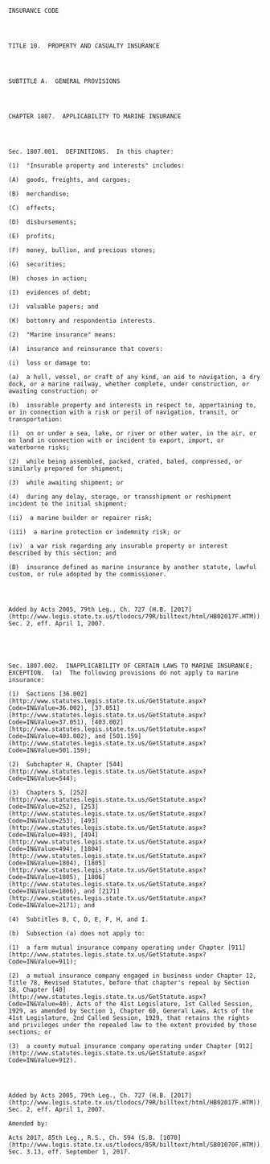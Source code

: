 ﻿
    
    
    	
    					
    
    
    INSURANCE CODE
    
      
    
    
    TITLE 10.  PROPERTY AND CASUALTY INSURANCE
    
      
    
    
    SUBTITLE A.  GENERAL PROVISIONS
    
      
    
    
    CHAPTER 1807.  APPLICABILITY TO MARINE INSURANCE
    
      
    
    
    Sec. 1807.001.  DEFINITIONS.  In this chapter:
    
    (1)  "Insurable property and interests" includes:
    
    (A)  goods, freights, and cargoes;
    
    (B)  merchandise;
    
    (C)  effects;
    
    (D)  disbursements;
    
    (E)  profits;
    
    (F)  money, bullion, and precious stones;
    
    (G)  securities;
    
    (H)  choses in action;
    
    (I)  evidences of debt;
    
    (J)  valuable papers; and
    
    (K)  bottomry and respondentia interests.
    
    (2)  "Marine insurance" means:
    
    (A)  insurance and reinsurance that covers:
    
    (i)  loss or damage to:
    
    (a)  a hull, vessel, or craft of any kind, an aid to navigation, a dry dock, or a marine railway, whether complete, under construction, or awaiting construction; or
    
    (b)  insurable property and interests in respect to, appertaining to, or in connection with a risk or peril of navigation, transit, or transportation:
    
    (1)  on or under a sea, lake, or river or other water, in the air, or on land in connection with or incident to export, import, or waterborne risks;
    
    (2)  while being assembled, packed, crated, baled, compressed, or similarly prepared for shipment;
    
    (3)  while awaiting shipment; or
    
    (4)  during any delay, storage, or transshipment or reshipment incident to the initial shipment;
    
    (ii)  a marine builder or repairer risk;
    
    (iii)  a marine protection or indemnity risk; or
    
    (iv)  a war risk regarding any insurable property or interest described by this section; and
    
    (B)  insurance defined as marine insurance by another statute, lawful custom, or rule adopted by the commissioner.
    
    
    
    
    Added by Acts 2005, 79th Leg., Ch. 727 (H.B. [2017](http://www.legis.state.tx.us/tlodocs/79R/billtext/html/HB02017F.HTM)), Sec. 2, eff. April 1, 2007.
    
    
    
    
    
    Sec. 1807.002.  INAPPLICABILITY OF CERTAIN LAWS TO MARINE INSURANCE; EXCEPTION.  (a)  The following provisions do not apply to marine insurance:
    
    (1)  Sections [36.002](http://www.statutes.legis.state.tx.us/GetStatute.aspx?Code=IN&Value=36.002), [37.051](http://www.statutes.legis.state.tx.us/GetStatute.aspx?Code=IN&Value=37.051), [403.002](http://www.statutes.legis.state.tx.us/GetStatute.aspx?Code=IN&Value=403.002), and [501.159](http://www.statutes.legis.state.tx.us/GetStatute.aspx?Code=IN&Value=501.159);
    
    (2)  Subchapter H, Chapter [544](http://www.statutes.legis.state.tx.us/GetStatute.aspx?Code=IN&Value=544);
    
    (3)  Chapters 5, [252](http://www.statutes.legis.state.tx.us/GetStatute.aspx?Code=IN&Value=252), [253](http://www.statutes.legis.state.tx.us/GetStatute.aspx?Code=IN&Value=253), [493](http://www.statutes.legis.state.tx.us/GetStatute.aspx?Code=IN&Value=493), [494](http://www.statutes.legis.state.tx.us/GetStatute.aspx?Code=IN&Value=494), [1804](http://www.statutes.legis.state.tx.us/GetStatute.aspx?Code=IN&Value=1804), [1805](http://www.statutes.legis.state.tx.us/GetStatute.aspx?Code=IN&Value=1805), [1806](http://www.statutes.legis.state.tx.us/GetStatute.aspx?Code=IN&Value=1806), and [2171](http://www.statutes.legis.state.tx.us/GetStatute.aspx?Code=IN&Value=2171); and
    
    (4)  Subtitles B, C, D, E, F, H, and I.
    
    (b)  Subsection (a) does not apply to:
    
    (1)  a farm mutual insurance company operating under Chapter [911](http://www.statutes.legis.state.tx.us/GetStatute.aspx?Code=IN&Value=911);
    
    (2)  a mutual insurance company engaged in business under Chapter 12, Title 78, Revised Statutes, before that chapter's repeal by Section 18, Chapter [40](http://www.statutes.legis.state.tx.us/GetStatute.aspx?Code=IN&Value=40), Acts of the 41st Legislature, 1st Called Session, 1929, as amended by Section 1, Chapter 60, General Laws, Acts of the 41st Legislature, 2nd Called Session, 1929, that retains the rights and privileges under the repealed law to the extent provided by those sections; or
    
    (3)  a county mutual insurance company operating under Chapter [912](http://www.statutes.legis.state.tx.us/GetStatute.aspx?Code=IN&Value=912).
    
    
    
    
    Added by Acts 2005, 79th Leg., Ch. 727 (H.B. [2017](http://www.legis.state.tx.us/tlodocs/79R/billtext/html/HB02017F.HTM)), Sec. 2, eff. April 1, 2007.
    
    Amended by: 
    
    Acts 2017, 85th Leg., R.S., Ch. 594 (S.B. [1070](http://www.legis.state.tx.us/tlodocs/85R/billtext/html/SB01070F.HTM)), Sec. 3.13, eff. September 1, 2017.
    
    
    
    
    				
